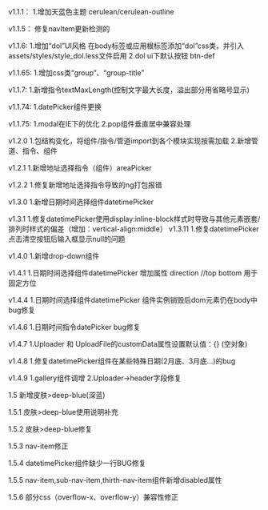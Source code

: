 ﻿v1.1.1：
1.增加天蓝色主题 cerulean/cerulean-outline

v1.1.5：
修复navItem更新检测的

v1.1.6:
1.增加“dol”UI风格  在body标签或应用根标签添加“dol”css类，并引入assets/styles/style_dol.less文件启用
2.dol ui下默认按钮 btn-def

v1.1.65:
1.增加css类“group”、“group-title”


v1.1.7:
1.新增指令textMaxLength(控制文字最大长度，溢出部分用省略号显示)

v1.1.74:
1.datePicker组件更换

v1.1.75:
1.modal在IE下的优化
2.pop组件垂直居中兼容处理

v1.2.0
1.包结构变化，将组件/指令/管道import到各个模块实现按需加载
2.新增管道、指令、组件

v1.2.1
1.新增地址选择指令（组件）areaPicker

v1.2.2
1.修复新增地址选择指令导致的ng打包报错

v1.3.0
1.新增日期时间选择组件datetimePicker

v1.3.1
1.修复datetimePicker使用display:inline-block样式时导致与其他元素嵌套/排列时样式的偏差（增加：vertical-align:middle）
v1.3.11
1.修复datetimePicker点击清空按钮后输入框显示null的问题

v1.4.0
1.新增drop-down组件

v1.4.1
1.日期时间选择组件datetimePicker 增加属性 direction  //top  bottom 用于固定方位

v1.4.4
1.日期时间选择组件datetimePicker 组件实例销毁后dom元素仍在body中bug修复

v1.4.6
1.日期时间指令datePicker bug修复

v1.4.7
1.Uploader 和 UploadFile的customData属性设置默认值：{}  (空对象)

v1.4.8
1.修复datetimePicker组件在某些特殊日期(2月底、3月底...)的bug

v1.4.9
1.gallery组件调增
2.Uploader->header字段修复

1.5
新增皮肤>deep-blue(深蓝)

1.5.1
皮肤>deep-blue使用说明补充

1.5.2
皮肤>deep-blue修复

1.5.3
nav-item修正

1.5.4
datetimePicker组件缺少一行BUG修复

1.5.5
nav-item,sub-nav-item,thirth-nav-item组件新增disabled属性

1.5.6
部分css（overflow-x、overflow-y）兼容性修正